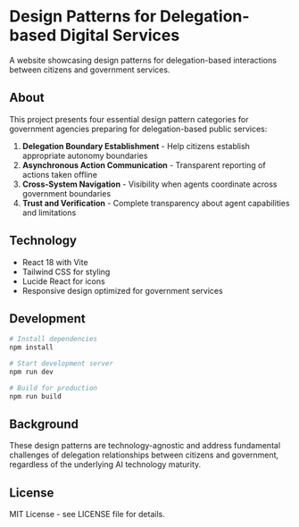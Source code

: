 # Design Patterns for Delegation-based Digital Services

A website showcasing design patterns for delegation-based interactions between citizens and government services.

## About

This project presents four essential design pattern categories for government agencies preparing for delegation-based public services:

1. **Delegation Boundary Establishment** - Help citizens establish appropriate autonomy boundaries
2. **Asynchronous Action Communication** - Transparent reporting of actions taken offline  
3. **Cross-System Navigation** - Visibility when agents coordinate across government boundaries
4. **Trust and Verification** - Complete transparency about agent capabilities and limitations

## Technology

- React 18 with Vite
- Tailwind CSS for styling
- Lucide React for icons
- Responsive design optimized for government services

## Development

```bash
# Install dependencies
npm install

# Start development server
npm run dev

# Build for production
npm run build
```

## Background

These design patterns are technology-agnostic and address fundamental challenges of delegation relationships between citizens and government, regardless of the underlying AI technology maturity.


## License

MIT License - see LICENSE file for details.